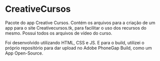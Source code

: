 # CreativeCursos

Pacote do app Creative Cursos. Contém os arquivos para a criação de um app para o site Creativecursos.tk, 
para facilitar o uso dos recursos do mesmo. Possui todos os arquivos de vídeo do curso.

Foi desenvolvido utilizando HTML, CSS e JS. E para o build, utilizei o próprio repositório para dar upload
no Adobe PhoneGap Build, como um App Open-Source.
